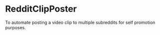 # RedditClipPoster
To automate posting a video clip to multiple subreddits for self promotion purposes.
